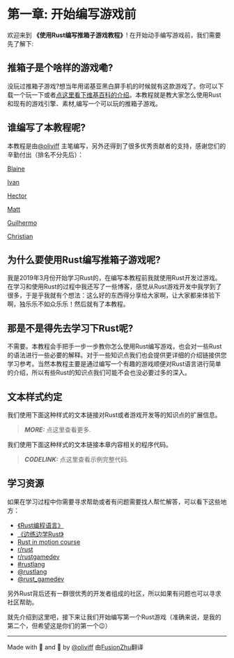 # 第一章: 开始编写游戏前
欢迎来到 **《使用Rust编写推箱子游戏教程》**! 在开始动手编写游戏前，我们需要先了解下:

## 推箱子是个啥样的游戏嘞?
没玩过推箱子游戏?想当年用诺基亚黑白屏手机的时候就有这款游戏了。你可以下载一个玩一下或者[点这里看下维基百科的介绍](https://en.wikipedia.org/wiki/Sokoban)。本教程就是教大家怎么使用Rust和现有的游戏引擎、素材,编写一个可以玩的推箱子游戏。

## 谁编写了本教程呢? 
本教程是由[@oliviff](https://twitter.com/oliviff) 主笔编写，另外还得到了很多优秀贡献者的支持，感谢您们的辛勤付出（排名不分先后）：

[Blaine](https://github.com/wbprice)

[Ivan](https://github.com/zubivan)

[Hector](https://github.com/rojashr)

[Matt](https://github.com/mysterycommand)

[Guilhermo](https://github.com/GuilhermoReadonly)

[Christian](https://github.com/ChristianIsaacRoy)

## 为什么要使用Rust编写推箱子游戏呢?
我是2019年3月份开始学习Rust的，在编写本教程前我就使用Rust开发过游戏。在学习和使用Rust的过程中我还写了一些博客，感觉从Rust游戏开发中我学到了很多，于是乎我就有个想法：这么好的东西得分享给大家啊，让大家都来体验下啊，独乐乐不如众乐乐！然后就有了本教程。

## 那是不是得先去学习下Rust呢?
不需要。本教程会手把手一步一步教你怎么使用Rust编写游戏，也会对一些Rust的语法进行一些必要的解释。对于一些知识点我们也会提供更详细的介绍链接供您学习参考。当然本教程主要是通过编写一个有趣的游戏顺便对Rust语言进行简单的介绍，所以有些Rust的知识点我们可能不会也没必要过多的深入。

## 文本样式约定
我们使用下面这种样式的文本链接对Rust或者游戏开发等的知识点的扩展信息。
> **_MORE:_**  点这里查看更多.

我们使用下面这种样式的文本链接本章内容相关的程序代码。

> **_CODELINK:_**  点这里查看示例完整代码.


## 学习资源
如果在学习过程中你需要寻求帮助或者有问题需要找人帮忙解答，可以看下这些地方：

* [《Rust编程语言》](https://amzn.to/2tXzRdP)
* [《边练边学Rust》](https://doc.rust-lang.org/rust-by-example/)
* [Rust in motion course](https://www.manning.com/livevideo/rust-in-motion?a_aid=cnichols&a_bid=6a993c2e)
* [r/rust](http://reddit.com/r/rust)
* [r/rustgamedev](http://reddit.com/r/rust_gamedev)
* [#rustlang](https://twitter.com/hashtag/rustlang)
* [@rustlang](https://twitter.com/rustlang)
* [@rust_gamedev](https://twitter.com/rust_gamedev)


另外Rust背后还有一群很优秀的开发者组成的社区，所以如果有问题也可以寻求社区帮助。

就先介绍到这里吧，接下来让我们开始编写第一个Rust游戏（准确来说，是我的第二个，但希望这是你们的第一个😉）


_______
Made with 🦀 and 🧡 by [@oliviff](https://twitter.com/oliviff) 由[FusionZhu](https://www.tianlang.tech/)翻译

